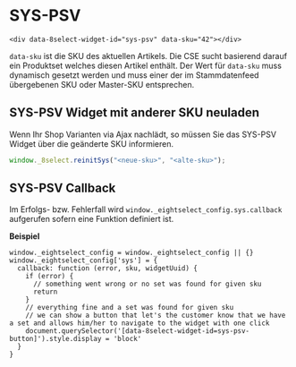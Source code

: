 # SYS-PSV

```markup
<div data-8select-widget-id="sys-psv" data-sku="42"></div>
```

`data-sku` ist die SKU des aktuellen Artikels. Die CSE sucht basierend darauf ein Produktset welches diesen Artikel enthält. Der Wert für `data-sku` muss dynamisch gesetzt werden und muss einer der im Stammdatenfeed übergebenen SKU oder Master-SKU entsprechen.

## SYS-PSV Widget mit anderer SKU neuladen

Wenn Ihr Shop Varianten via Ajax nachlädt, so müssen Sie das SYS-PSV Widget über die geänderte SKU informieren.

```javascript
window._8select.reinitSys("<neue-sku>", "<alte-sku>");
```

## SYS-PSV Callback

Im Erfolgs- bzw. Fehlerfall wird `window._eightselect_config.sys.callback` aufgerufen sofern eine Funktion definiert ist.

**Beispiel**

```text
window._eightselect_config = window._eightselect_config || {}
window._eightselect_config['sys'] = {
  callback: function (error, sku, widgetUuid) {
    if (error) {
      // something went wrong or no set was found for given sku
      return
    }
    // everything fine and a set was found for given sku
    // we can show a button that let's the customer know that we have a set and allows him/her to navigate to the widget with one click
    document.querySelector('[data-8select-widget-id=sys-psv-button]').style.display = 'block'
  }
}
```

